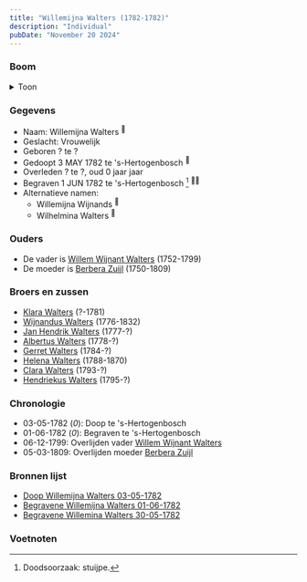 ```yaml
---
title: "Willemijna Walters (1782-1782)"
description: "Individual"
pubDate: "November 20 2024"
---
```


### Boom
<details><summary>Toon</summary>

![test](https://www.plantuml.com/plantuml/svg/ZPBRRi8m38RlynJMkE0AgQNhE0Wn3eCTj4tJD8Is6vIs7WJI1CL1g49zzmKeWsdInbta_BO_-tU7B3TsbKf62w6MtF0K8XulfaQlLDBNKXkmXYjoNwWicua48HOcbhX_Oxgq6QIOHcXe7oAB1hNDbiXEgiQI4y660K1FcmJDsqp42uL4hLRAXMgt8M0vOsLusRKYji-u60ifCOMnc2kkB8ovTFNf0ZZ1lUVvLG-WD0Y6uR3dgcy-1SeaXrOpub4sYRIr4fjjQ41tT0j-BQp2zOc85Yif9rmbazXeeaWx7gU-Wfj1twaR3QVE3o0zD6v83XyhCPV7_hxhF-mDWa7mHty_X8VHunR0EmSWXAVkA_Xrhm5bgjoXiNgAAj8KpuuyhUOQaqIewOvuFryjt84DFS-x3A0anNHcCvHIhnrSpeg5LIg5WXKJ70D5fWjilyA0_RHXQy8l2y80lZtyVnM1c-tTeTRFii9tUti-gDrvT50bxbo_0000)
</details>

### Gegevens
- Naam: Willemijna Walters <sup><a href="../s00245/" style="text-decoration:none" title="Doop Willemijna Walters 03-05-1782">:link:</a></sup>
- Geslacht: Vrouwelijk
- Geboren ? te ? 
- Gedoopt 3 MAY 1782 te 's-Hertogenbosch <sup><a href="../s00245/" style="text-decoration:none" title="Doop Willemijna Walters 03-05-1782">:link:</a></sup>
- Overleden ? te ?, oud 0 jaar jaar 
- Begraven 1 JUN 1782 te 's-Hertogenbosch [^1] <sup><a href="../s00255/" style="text-decoration:none" title="Begravene Willemijna Walters 01-06-1782">:link:</a><a href="../s00291/" style="text-decoration:none" title="Begravene  Willemina Walters 30-05-1782">:link:</a></sup>
- Alternatieve namen:
  - Willemijna Wijnands <sup><a href="../s00245/" style="text-decoration:none" title="Doop Willemijna Walters 03-05-1782">:link:</a></sup>
  - Wilhelmina Walters <sup><a href="../s00291/" style="text-decoration:none" title="Begravene  Willemina Walters 30-05-1782">:link:</a></sup>

### Ouders
- De vader is [Willem Wijnant Walters](../i00120/) (1752-1799)
- De moeder is [Berbera Zuijl](../i00121/) (1750-1809)

### Broers en zussen
- [Klara Walters](../i00157/) (?-1781)
- [Wijnandus Walters](../i00101/) (1776-1832)
- [Jan Hendrik Walters](../i00160/) (1777-?)
- [Albertus Walters](../i00134/) (1778-?)
- [Gerret Walters](../i00122/) (1784-?)
- [Helena Walters](../i00123/) (1788-1870)
- [Clara Walters](../i00135/) (1793-?)
- [Hendriekus Walters](../i00124/) (1795-?)

### Chronologie
- 03-05-1782 (<i>0</i>): Doop te 's-Hertogenbosch
- 01-06-1782 (<i>0</i>): Begraven te 's-Hertogenbosch
- 06-12-1799: Overlijden vader [Willem Wijnant Walters](../i00120/)
- 05-03-1809: Overlijden moeder [Berbera Zuijl](../i00121/)

### Bronnen lijst
- [Doop Willemijna Walters 03-05-1782](../s00245/)
- [Begravene Willemijna Walters 01-06-1782](../s00255/)
- [Begravene  Willemina Walters 30-05-1782](../s00291/)

### Voetnoten
[^1]: Doodsoorzaak: stuijpe.
